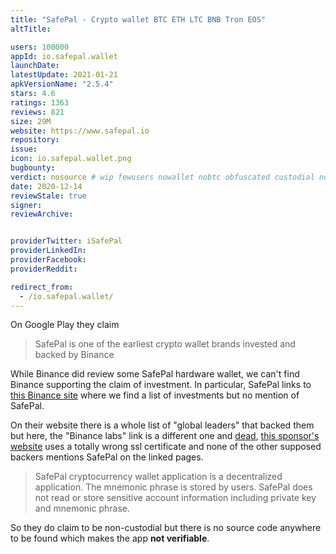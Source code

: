```yaml
---
title: "SafePal - Crypto wallet BTC ETH LTC BNB Tron EOS"
altTitle: 

users: 100000
appId: io.safepal.wallet
launchDate: 
latestUpdate: 2021-01-21
apkVersionName: "2.5.4"
stars: 4.6
ratings: 1363
reviews: 821
size: 29M
website: https://www.safepal.io
repository: 
issue: 
icon: io.safepal.wallet.png
bugbounty: 
verdict: nosource # wip fewusers nowallet nobtc obfuscated custodial nosource nonverifiable reproducible bounty defunct
date: 2020-12-14
reviewStale: true
signer: 
reviewArchive:


providerTwitter: iSafePal
providerLinkedIn: 
providerFacebook: 
providerReddit: 

redirect_from:
  - /io.safepal.wallet/
---
```



On Google Play they claim

> SafePal is one of the earliest crypto wallet brands invested and backed by
  Binance

While Binance did review some SafePal hardware wallet, we can't find Binance
supporting the claim of investment. In particular, SafePal links to
[this Binance site](https://labs.binance.com/) where we find a list of
investments but no mention of SafePal.

On their website there is a whole list of "global leaders" that backed them but
here, the "Binance labs" link is a different one and
[dead](https://www.binancelabs.co/),
[this sponsor's website](https://bittemple.io/) uses a totally wrong ssl
certificate and none of the other supposed backers mentions SafePal on the
linked pages.

> SafePal cryptocurrency wallet application is a decentralized application.
  The mnemonic phrase is stored by users. SafePal does not read or store
  sensitive account information including private key and mnemonic phrase.

So they do claim to be non-custodial but there is no source code anywhere to be
found which makes the app **not verifiable**.
